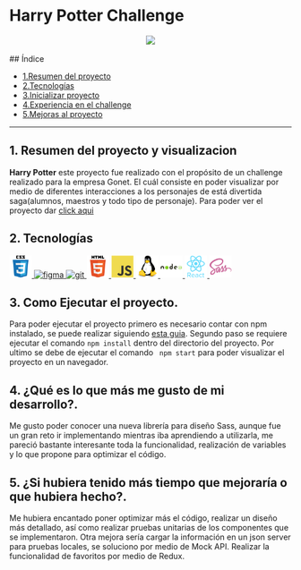 # Harry Potter Challenge
<p align="center"><img src="https://phantom-marca.unidadeditorial.es/8aaf9a66118e335ea504d938f4686fac/resize/1320/f/jpg/assets/multimedia/imagenes/2021/11/12/16367392288904.jpg"/> </p>
## Índice

* [1.Resumen del proyecto](#1-resumen-del-proyecto)
* [2.Tecnologías](#2-tecnologías)
* [3.Inicializar proyecto ](#3-inicializar)
* [4.Experiencia en el challenge ](#4-experiencia-en-el-challenge)
* [5.Mejoras al proyecto ](#5-mejoras-al-proyecto)


***

## 1. Resumen del proyecto y visualizacion
**Harry Potter** este proyecto fue realizado con el propósito de un challenge realizado para la empresa Gonet.
El cuál consiste en poder visualizar por medio de diferentes interacciones a los personajes de está divertida saga(alumnos, maestros y todo tipo de personaje).
Para poder ver el proyecto dar [click aqui ](https://harrypotterchallengedany.netlify.app/)



## 2. Tecnologías

<p align="left"> <a href="https://www.w3schools.com/css/" target="_blank" rel="noreferrer"> <img src="https://raw.githubusercontent.com/devicons/devicon/master/icons/css3/css3-original-wordmark.svg" alt="css3" width="40" height="40"/> </a> <a href="https://www.figma.com/" target="_blank" rel="noreferrer"> <img src="https://www.vectorlogo.zone/logos/figma/figma-icon.svg" alt="figma" width="40" height="40"/> </a> <a href="https://git-scm.com/" target="_blank" rel="noreferrer"> <img src="https://www.vectorlogo.zone/logos/git-scm/git-scm-icon.svg" alt="git" width="40" height="40"/> </a> <a href="https://www.w3.org/html/" target="_blank" rel="noreferrer"> <img src="https://raw.githubusercontent.com/devicons/devicon/master/icons/html5/html5-original-wordmark.svg" alt="html5" width="40" height="40"/> </a> <a href="https://developer.mozilla.org/en-US/docs/Web/JavaScript" target="_blank" rel="noreferrer"> <img src="https://raw.githubusercontent.com/devicons/devicon/master/icons/javascript/javascript-original.svg" alt="javascript" width="40" height="40"/> </a> <a href="https://www.linux.org/" target="_blank" rel="noreferrer"> <img src="https://raw.githubusercontent.com/devicons/devicon/master/icons/linux/linux-original.svg" alt="linux" width="40" height="40"/> </a> <a href="https://nodejs.org" target="_blank" rel="noreferrer"> <img src="https://raw.githubusercontent.com/devicons/devicon/master/icons/nodejs/nodejs-original-wordmark.svg" alt="nodejs" width="40" height="40"/> </a> <a href="https://reactjs.org/" target="_blank" rel="noreferrer"> <img src="https://raw.githubusercontent.com/devicons/devicon/master/icons/react/react-original-wordmark.svg" alt="react" width="40" height="40"/> </a> <a href="https://sass-lang.com" target="_blank" rel="noreferrer"> <img src="https://raw.githubusercontent.com/devicons/devicon/master/icons/sass/sass-original.svg" alt="sass" width="40" height="40"/> </a> </p>




## 3. Como Ejecutar el proyecto.
Para poder ejecutar el proyecto primero es necesario contar con npm instalado, se puede realizar siguiendo [esta guia](https://docs.npmjs.com/downloading-and-installing-node-js-and-npm).
Segundo paso se requiere ejecutar el comando ```npm install``` dentro del directorio del proyecto.
Por ultimo se debe de ejecutar el comando ```
npm start``` para poder visualizar el proyecto en un navegador.
 



## 4. ¿Qué es lo que más me gusto de mi desarrollo?.
Me gusto poder conocer una nueva librería para diseño Sass, aunque fue un gran reto ir implementando mientras iba aprendiendo a utilizarla, me pareció bastante interesante toda la funcionalidad, realización de variables y lo que propone para optimizar el código.


## 5. ¿Si hubiera tenido más tiempo que mejoraría o que hubiera hecho?.
Me hubiera encantado poner optimizar más el código, realizar un diseño más detallado, así como realizar pruebas unitarias de los componentes que se implementaron.
Otra mejora sería cargar la información en un json server para pruebas locales, se soluciono por medio de Mock API.
Realizar la funcionalidad de favoritos por medio de Redux.




